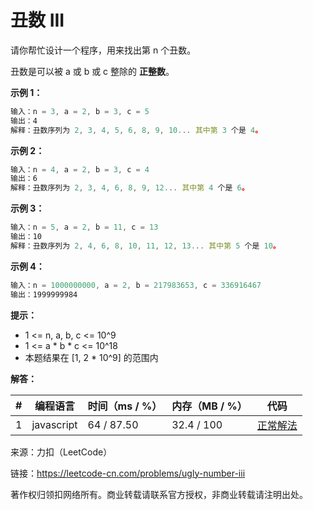 # 丑数 III

请你帮忙设计一个程序，用来找出第 n 个丑数。

丑数是可以被 a 或 b 或 c 整除的 **正整数**。

**示例 1：**

``` javascript
输入：n = 3, a = 2, b = 3, c = 5
输出：4
解释：丑数序列为 2, 3, 4, 5, 6, 8, 9, 10... 其中第 3 个是 4。
```

**示例 2：**

``` javascript
输入：n = 4, a = 2, b = 3, c = 4
输出：6
解释：丑数序列为 2, 3, 4, 6, 8, 9, 12... 其中第 4 个是 6。
```

**示例 3：**

``` javascript
输入：n = 5, a = 2, b = 11, c = 13
输出：10
解释：丑数序列为 2, 4, 6, 8, 10, 11, 12, 13... 其中第 5 个是 10。
```

**示例 4：**

``` javascript
输入：n = 1000000000, a = 2, b = 217983653, c = 336916467
输出：1999999984
```

**提示：**

- 1 <= n, a, b, c <= 10^9
- 1 <= a * b * c <= 10^18
- 本题结果在 [1, 2 * 10^9] 的范围内

**解答：**

**#**|**编程语言**|**时间（ms / %）**|**内存（MB / %）**|**代码**
--|--|--|--|--
1|javascript|64 / 87.50|32.4 / 100|[正常解法](./javascript/ac_v1.js)

来源：力扣（LeetCode）

链接：https://leetcode-cn.com/problems/ugly-number-iii

著作权归领扣网络所有。商业转载请联系官方授权，非商业转载请注明出处。
